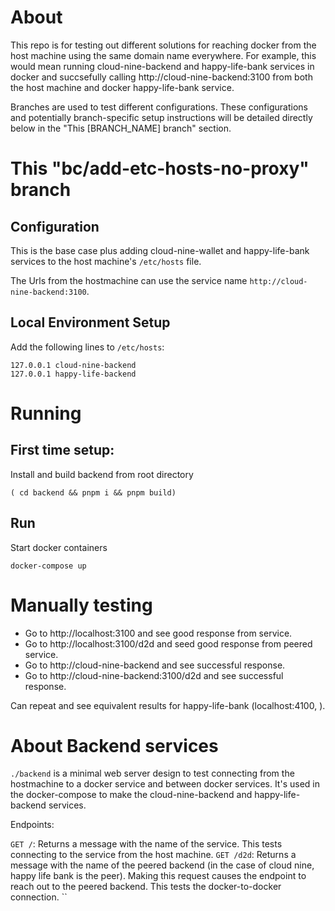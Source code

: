 # About

This repo is for testing out different solutions for reaching docker from the host machine using the same domain name everywhere. For example, this would mean running cloud-nine-backend and happy-life-bank services in docker and succsefully calling http://cloud-nine-backend:3100 from both the host machine and docker happy-life-bank service.

Branches are used to test different configurations. These configurations and potentially branch-specific setup instructions will be detailed directly below in the "This [BRANCH_NAME] branch" section.

# This "bc/add-etc-hosts-no-proxy" branch

## Configuration

This is the base case plus adding cloud-nine-wallet and happy-life-bank services to the host machine's `/etc/hosts` file.

The Urls from the hostmachine can use the service name `http://cloud-nine-backend:3100`.

## Local Environment Setup

Add the following lines to `/etc/hosts`:

    127.0.0.1 cloud-nine-backend
    127.0.0.1 happy-life-backend

# Running

## First time setup:

Install and build backend from root directory

    ( cd backend && pnpm i && pnpm build)

## Run

Start docker containers

    docker-compose up

# Manually testing

- Go to http://localhost:3100 and see good response from service.
- Go to http://localhost:3100/d2d and seed good response from peered service.
- Go to http://cloud-nine-backend and see successful response.
- Go to http://cloud-nine-backend:3100/d2d and see successful response.

Can repeat and see equivalent results for happy-life-bank (localhost:4100, ).

# About Backend services

`./backend` is a minimal web server design to test connecting from the hostmachine to a docker service and between docker services. It's used in the docker-compose to make the cloud-nine-backend and happy-life-backend services.

Endpoints:

`GET /`: Returns a message with the name of the service. This tests connecting to the service from the host machine.
`GET /d2d`: Returns a message with the name of the peered backend (in the case of cloud nine, happy life bank is the peer). Making this request causes the endpoint to reach out to the peered backend. This tests the docker-to-docker connection.
``
